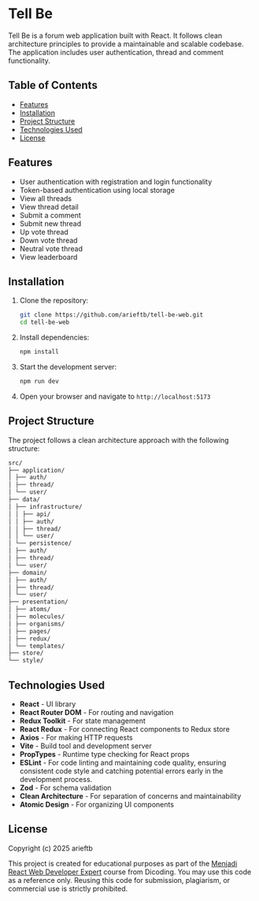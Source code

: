 # Tell Be

Tell Be is a forum web application built with React. It follows clean architecture principles to provide a maintainable
and scalable codebase. The application includes user authentication, thread and comment functionality.

## Table of Contents

- [Features](#features)
- [Installation](#installation)
- [Project Structure](#project-structure)
- [Technologies Used](#technologies-used)
- [License](#license)

## Features

- User authentication with registration and login functionality
- Token-based authentication using local storage
- View all threads
- View thread detail
- Submit a comment
- Submit new thread
- Up vote thread
- Down vote thread
- Neutral vote thread
- View leaderboard

## Installation

1. Clone the repository:

   ```bash
   git clone https://github.com/arieftb/tell-be-web.git
   cd tell-be-web
   ```

2. Install dependencies:

   ```bash
   npm install
   ```

3. Start the development server:

   ```bash
   npm run dev
   ```

4. Open your browser and navigate to `http://localhost:5173`

## Project Structure

The project follows a clean architecture approach with the following structure:

```markdown
src/
├── application/
│ ├── auth/
│ ├── thread/
│ └── user/
├── data/
│ ├── infrastructure/
│ │ ├── api/
│ │ ├── auth/
│ │ ├── thread/
│ │ └── user/
│ └── persistence/
│ ├── auth/
│ ├── thread/
│ └── user/
├── domain/
│ ├── auth/
│ ├── thread/
│ └── user/
├── presentation/
│ ├── atoms/
│ ├── molecules/
│ ├── organisms/
│ ├── pages/
│ ├── redux/
│ └── templates/
├── store/
└── style/
```

## Technologies Used

- **React** - UI library
- **React Router DOM** - For routing and navigation
- **Redux Toolkit** - For state management
- **React Redux** - For connecting React components to Redux store
- **Axios** - For making HTTP requests
- **Vite** - Build tool and development server
- **PropTypes** - Runtime type checking for React props
- **ESLint** - For code linting and maintaining code quality, ensuring consistent code style and catching potential errors early in the development process.
- **Zod** - For schema validation
- **Clean Architecture** - For separation of concerns and maintainability
- **Atomic Design** - For organizing UI components

## License

Copyright (c) 2025 arieftb

This project is created for educational purposes as part of
the [Menjadi React Web Developer Expert](https://www.dicoding.com/academies/418/)
course from Dicoding.
You may use this code as a reference only.
Reusing this code for submission, plagiarism, or commercial use is strictly prohibited.
